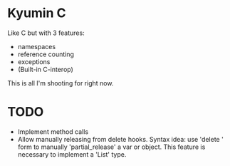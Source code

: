 # Kyumin C

Like C but with 3 features:
  * namespaces
  * reference counting
  * exceptions
  * (Built-in C-interop)

This is all I'm shooting for right now.

# TODO

* Implement method calls
* Allow manually releasing from delete hooks.
  Syntax idea: use 'delete <expr>' form to
  manually 'partial_release' a var or object.
  This feature is necessary to implement a 'List' type.
